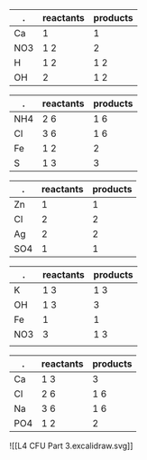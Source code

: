 
| .   | reactants | products |
| --- | --------- | -------- |
| Ca  | 1         | 1        |
| NO3 | 1 2       | 2        |
| H   | 1 2       | 1 2      |
| OH  | 2         | 1 2      |

| .   | reactants | products |
| --- | --------- | -------- |
| NH4 | 2 6       | 1 6      |
| Cl  | 3 6       | 1 6      |
| Fe  | 1 2       | 2        |
| S   | 1 3       | 3        |

| .   | reactants | products |
| --- | --------- | -------- |
| Zn  | 1         | 1        |
| Cl  | 2         | 2        |
| Ag  | 2         | 2        |
| SO4 | 1         | 1        |

| .   | reactants | products |
| --- | --------- | -------- |
| K   | 1 3       | 1 3      |
| OH  | 1 3       | 3        |
| Fe  | 1         | 1        |
| NO3 | 3         | 1 3      |
|     |           |          |

| .   | reactants | products |
| --- | --------- | -------- |
| Ca  | 1 3       | 3        |
| Cl  | 2 6       | 1 6      | 
| Na  | 3 6       | 1 6      |
| PO4 | 1 2       | 2        |

![[L4 CFU Part 3.excalidraw.svg]]
